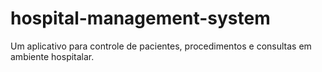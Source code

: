 # hospital-management-system
Um aplicativo para controle de pacientes, procedimentos e consultas em ambiente hospitalar.
